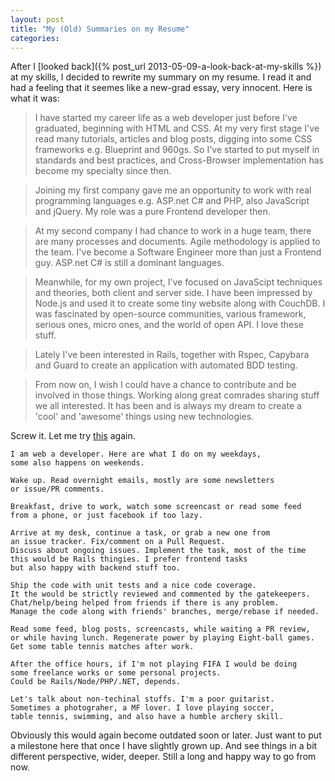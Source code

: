 ```yaml
---
layout: post
title: "My (Old) Summaries on my Resume"
categories:
---
```


After I [looked back]({% post_url 2013-05-09-a-look-back-at-my-skills %}) at my skills,
I decided to rewrite my summary on my resume. I read it and had a feeling that
it seemes like a new-grad essay, very innocent. Here is what it was:

> I have started my career life as a web developer just before I've graduated,
beginning with HTML and CSS. At my very first stage I've read many tutorials,
articles and blog posts, digging into some CSS frameworks e.g. Blueprint and 960gs.
So I've started to put myself in standards and best practices, and Cross-Browser
implementation has become my specialty since then.

> Joining my first company gave me an opportunity to work with real programming languages
e.g. ASP.net C# and PHP, also JavaScript and jQuery. My role was a pure Frontend developer then.

> At my second company I had chance to work in a huge team, there are many processes
and documents. Agile methodology is applied to the team. I've become
a Software Engineer more than just a Frontend guy. ASP.net C# is still a dominant languages.

> Meanwhile, for my own project, I've focused on JavaScipt techniques and theories,
both client and server side. I have been impressed by Node.js and used it
to create some tiny website along with CouchDB. I was fascinated by
open-source communities, various framework, serious ones, micro ones,
and the world of open API. I love these stuff.

> Lately I've been interested in Rails, together with Rspec, Capybara and Guard
to create an application with automated BDD testing.

> From now on, I wish I could have a chance to contribute and be involved
in those things. Working along great comrades sharing stuff we all interested.
It has been and is always my dream to create a 'cool' and 'awesome' things
using new technologies.

Screw it. Let me try [this](http://th.linkedin.com/in/phatograph) again.

    I am web a developer. Here are what I do on my weekdays,
    some also happens on weekends.

    Wake up. Read overnight emails, mostly are some newsletters
    or issue/PR comments.

    Breakfast, drive to work, watch some screencast or read some feed
    from a phone, or just facebook if too lazy.

    Arrive at my desk, continue a task, or grab a new one from
    an issue tracker. Fix/comment on a Pull Request.
    Discuss about ongoing issues. Implement the task, most of the time
    this would be Rails thingies. I prefer frontend tasks
    but also happy with backend stuff too.

    Ship the code with unit tests and a nice code coverage.
    It the would be strictly reviewed and commented by the gatekeepers.
    Chat/help/being helped from friends if there is any problem.
    Manage the code along with friends' branches, merge/rebase if needed.

    Read some feed, blog posts, screencasts, while waiting a PR review,
    or while having lunch. Regenerate power by playing Eight-ball games.
    Get some table tennis matches after work.

    After the office hours, if I'm not playing FIFA I would be doing
    some freelance works or some personal projects.
    Could be Rails/Node/PHP/.NET, depends.

    Let's talk about non-techinal stuffs. I'm a poor guitarist.
    Sometimes a photograher, a MF lover. I love playing soccer,
    table tennis, swimming, and also have a humble archery skill.

Obviously this would again become outdated soon or later.
Just want to put a milestone here that once I have slightly grown up.
And see things in a bit different perspective, wider, deeper.
Still a long and happy way to go from now.
